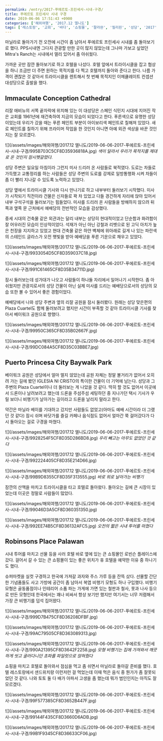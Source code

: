 ```yaml
---
permalink: /entry/2017-푸에르토-프린세사-시내-구경/
title: 푸에르토 프린세사 시내 구경
date: 2019-06-06 17:51:43 +0900
categories: ['해외여행', '2017.12 엘니도']
tags: ['레스토랑', '교회', '바다', '쇼핑몰', '팔라완', '필리핀', '성당', '2017', '푸에르토 프린세사']
---
```



마닐라로 돌아가기 전 오전에 시간이 좀 남아서 푸에르토 프린세사 시내를 좀 돌아보기로 했다.
PPS시내엔 그다지 관광할 만한 곳이 많지 않았는데 그나마 가보고 싶었던 Mitra's Ranch는 시내에서 멀리 있어서 좀 아쉬웠다.

가까운 곳만 잠깐 돌아보기로 하고 호텔을 나섰다.
호텔 앞에서 트라이시클을 잡고 협상을 하니 조금만 더 주면 원하는 목적지를 다 찍고 호텔까지 돌아와 준다고 한다.
나름 가격이 괜찮은 것 같아서 트라이시클을 렌트해서 첫 번째 목적지인 이메큘레이트 컨셉션 대성당으로 출발을 했다.

## Immaculate Conception Cathedral
리잘 애비뉴의 서쪽 끝자락에 위치해 있는 이 대성당은 스페인 식민지 시대에 지어진 작은 교회를 1961년에 재건축하여 지금의 모습이 되었다고 한다.
푸른색으로 유명한 성당이었는데 우리가 갔을 때는 푸른 페인트 부분이 아이보리색 페인트로 칠해져 있었다. 새로 페인트를 칠하기 위해 프라이머 작업을 한 것인지 아니면 아예 외관 색상을 바꾼 것인지는 잘 모르겠다.

![](/assets/images/해외여행/2017.12 엘니도/2019-06-06-2017-푸에르토-프린세사-시내-구경/995B703C5CF8D35936818A.jpg)
*색이 달라서 우리가 목적지를 제대로 온 것인지 잠시헷갈렸다.*

성당 주변은 일요일 아침이라 그런지 미사 드리러 온 사람들로 북적였다.
도로는 차들로 가득했고 교통정리를 하는 사람들은 성당 주변의 도로를 강제로 일방통행화 시켜 차들이 좀 더 빨리 지나갈 수 있도록 노력하고 있었다.

성당 옆에서 트라이시클 기사와 다시 만나기로 하고 내부부터 둘러보기 시작했다.
미사가 시작되기 직전이라 건물은 신자들로 꽉 차 있었고 다들 경건하게 자리에 앉아 있어서 내부 구석구석을 둘러보기는 힘들었다.
미사를 드리러 온 사람들을 방해하지 않으려 뒤쪽과 옆쪽 문 근처에서 예배당의 전반적인 모습을 감상했다.

중세 시대의 건축물 같은 외관과는 달리 내부는 상당히 현대적이었고 단순함과 화려함이 잘 어우러진 모습이 인상적이었다.
석재가 아닌 아닌 강철과 리벳으로 된 고딕 아치가 높은 천장을 지지하고 있었고 현대 건축물 같은 하얀 벽체에 위아래로 길게 나 있는 파란색의 스테인드 글라스가 오전 햇빛을 받아 예배당을 푸른 기운으로 채우고 있었다.

![](/assets/images/해외여행/2017.12 엘니도/2019-06-06-2017-푸에르토-프린세사-시내-구경/9933054D5CF8D359037C18.jpg)

![](/assets/images/해외여행/2017.12 엘니도/2019-06-06-2017-푸에르토-프린세사-시내-구경/991C61465CF8D35B34711D.jpg)

잠시 둘러보는데 성가대가 나오고 사람들이 하나둘 자리에서 일어나기 시작한다.
좀 아쉬웠지만 관광지로서의 성당 건물이 아닌 실제 미사를 드리는 예배당으로서의 성당의 모습 또한 볼 수 있어서 좋은 경험이었다.

예배당에서 나와 성당 주변과 옆의 리잘 공원을 잠시 둘러봤다.
원래는 성당 맞은편의 Plaza Cuartel도 함께 둘러보려고 했지만 시간이 부족할 것 같아 트라이시클 기사를 찾아서 베이워크 공원으로 향했다.

![](/assets/images/해외여행/2017.12 엘니도/2019-06-06-2017-푸에르토-프린세사-시내-구경/99950C365CF8D35B02667F.jpg)

![](/assets/images/해외여행/2017.12 엘니도/2019-06-06-2017-푸에르토-프린세사-시내-구경/99DC084A5CF8D35C03BBE7.jpg)

## Puerto Princesa City Baywalk Park
베이워크 공원은 성당에서 얼마 멀지 않았는데 공원 자체는 정말 볼거리가 없어서 오히려 가는 길에 봤던 IGLESIA NI CRISTO의 특이한 건물이 더 기억에 남는다. 성당과 그 주변의 Plaza Cuartel이나 더 둘러보는 게 나았을 것 같다.
딱히 할 것도 없어서 이곳에서 드론이나 날려보려고 했는데 드론을 주섬주섬 세팅하던 중 지나가던 택시 기사가 우릴 보더니 비행기가 날아가는 길이라고 드론을 날리지 말라고 한다.

약간은 마닐라 베이를 기대하고 갔지만 사람들도 없었고(아마도 예배 시간이라 더 그랬던 것 같다) 잠시 쉬며 바닷가를 즐길 카페나 음식점도 없어서 얼마간 쭉 걸어갔다가 다시 돌아오는 걸로 구경을 마쳤다.

![](/assets/images/해외여행/2017.12 엘니도/2019-06-06-2017-푸에르토-프린세사-시내-구경/9928254F5CF8D35D286BD8.jpg)
*우리 빼고는 아무도 없었던 것 같다*

![](/assets/images/해외여행/2017.12 엘니도/2019-06-06-2017-푸에르토-프린세사-시내-구경/992224405CF8D35E214D66.jpg)

![](/assets/images/해외여행/2017.12 엘니도/2019-06-06-2017-푸에르토-프린세사-시내-구경/99B9D8355CF8D35F313555.jpg)
*바로 위로 날아가는 비행기*

잠깐의 산책을 마치고 트라이시클을 타고 호텔로 돌아왔다.
돌아오는 길에 큰 시장이 있었는데 이곳은 정말로 사람들이 많았다.

![](/assets/images/해외여행/2017.12 엘니도/2019-06-06-2017-푸에르토-프린세사-시내-구경/99046D3A5CF8D360351350.jpg)

![](/assets/images/해외여행/2017.12 엘니도/2019-06-06-2017-푸에르토-프린세사-시내-구경/992EE74B5CF8D36132AFC5.jpg)
*오전의 짧은 시내 투어를 마쳤다*

## Robinsons Place Palawan
시내 투어를 마치고 선물 등을 사러 호텔 바로 옆에 있는 큰 쇼핑몰인 로빈슨 플레이스에 갔다.
걸어서 갈 수 있는 큰 쇼핑몰이 있는 좋은 위치가 휴 호텔을 예약한 이유 중 하나기도 했다.

슈퍼마켓을 실컷 구경하고 한국에 가져갈 과자와 주스 가루 등을 잔뜩 샀다.
선물할 간단한 기념품들도 사고 가방에 공간이 좀 남아서 복엽 비행기 모형도 하나 구입했다.
비행기 모형은 골동품점이나 인테리어 소품 파는 가게에 가면 있는 철판과 철사, 못과 나사 등으로 만든 모형인데 한국에서는 꽤나 비싸서 항상 보기만 했지만 여기서는 너무 저렴해서 가장 큰 비행기를 덥석 집어왔다.

![](/assets/images/해외여행/2017.12 엘니도/2019-06-06-2017-푸에르토-프린세사-시내-구경/999D7B475CF8D36208DFBF.jpg)

![](/assets/images/해외여행/2017.12 엘니도/2019-06-06-2017-푸에르토-프린세사-시내-구경/99AC79505CF8D363089313.jpg)

![](/assets/images/해외여행/2017.12 엘니도/2019-06-06-2017-푸에르토-프린세사-시내-구경/990A21395CF8D3642F2258.jpg)
*모형 비행기는 집에 가져와서 깨끗하게 씻고 굴러다니던 쵸파를 파일럿으로 앉혀줬다*


쇼핑을 마치고 호텔로 돌아와서 점심을 먹고 좀 쉬면서 마닐라로 돌아갈 준비를 했다.
호텔 레스토랑에서 샌드위치랑 이런저런 걸 먹었는데 이때 먹은 음식 중 뭔가가 좀 잘못되었던 것 같다.
나와 토토 둘 다 배가 아파서 고생을 좀 했는데 뭐가 범인인지는 아직도 잘 모르겠다.

![](/assets/images/해외여행/2017.12 엘니도/2019-06-06-2017-푸에르토-프린세사-시내-구경/99F577385CF8D3652B447F.jpg)

![](/assets/images/해외여행/2017.12 엘니도/2019-06-06-2017-푸에르토-프린세사-시내-구경/99144F435CF8D3660D6ADB.jpg)

![](/assets/images/해외여행/2017.12 엘니도/2019-06-06-2017-푸에르토-프린세사-시내-구경/99B1F9345CF8D36633CF06.jpg)





